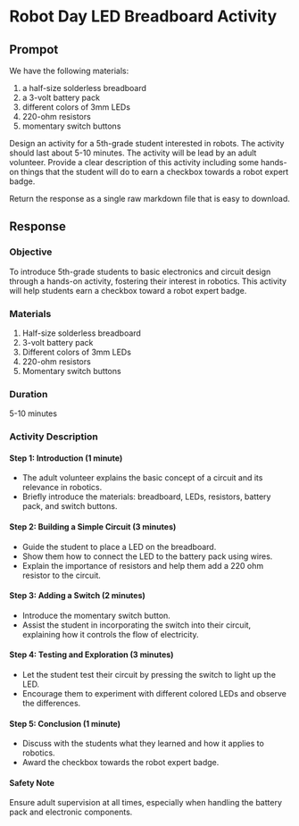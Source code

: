 # Robot Day LED Breadboard Activity

## Prompot

We have the following materials:

1. a half-size solderless breadboard
2. a 3-volt battery pack
3. different colors of 3mm LEDs
4. 220-ohm resistors
5. momentary switch buttons

Design an activity for a 5th-grade student interested in robots.  The activity should last about 5-10 minutes.  The activity will be lead by an adult volunteer.  Provide a clear description of this activity including some hands-on things that the student will do to earn a checkbox towards a robot expert badge.

Return the response as a single raw markdown file that is easy to download.

## Response

### Objective
To introduce 5th-grade students to basic electronics and circuit design through a hands-on activity, fostering their interest in robotics. This activity will help students earn a checkbox toward a robot expert badge.

### Materials
1. Half-size solderless breadboard
2. 3-volt battery pack
3. Different colors of 3mm LEDs
4. 220-ohm resistors
5. Momentary switch buttons

### Duration
5-10 minutes

### Activity Description
#### Step 1: Introduction (1 minute)
- The adult volunteer explains the basic concept of a circuit and its relevance in robotics.
- Briefly introduce the materials: breadboard, LEDs, resistors, battery pack, and switch buttons.

#### Step 2: Building a Simple Circuit (3 minutes)
- Guide the student to place a LED on the breadboard.
- Show them how to connect the LED to the battery pack using wires.
- Explain the importance of resistors and help them add a 220 ohm resistor to the circuit.

#### Step 3: Adding a Switch (2 minutes)
- Introduce the momentary switch button.
- Assist the student in incorporating the switch into their circuit, explaining how it controls the flow of electricity.

#### Step 4: Testing and Exploration (3 minutes)
- Let the student test their circuit by pressing the switch to light up the LED.
- Encourage them to experiment with different colored LEDs and observe the differences.

#### Step 5: Conclusion (1 minute)
- Discuss with the students what they learned and how it applies to robotics.
- Award the checkbox towards the robot expert badge.

#### Safety Note
Ensure adult supervision at all times, especially when handling the battery pack and electronic components.
